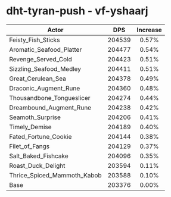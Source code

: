 # dht-tyran-push - vf-yshaarj
| Actor | DPS | Increase |
|---|:---:|:---:|
|Feisty_Fish_Sticks|204539|0.57%|
|Aromatic_Seafood_Platter|204477|0.54%|
|Revenge_Served_Cold|204423|0.51%|
|Sizzling_Seafood_Medley|204411|0.51%|
|Great_Cerulean_Sea|204378|0.49%|
|Draconic_Augment_Rune|204360|0.48%|
|Thousandbone_Tongueslicer|204274|0.44%|
|Dreambound_Augment_Rune|204238|0.42%|
|Seamoth_Surprise|204206|0.41%|
|Timely_Demise|204189|0.40%|
|Fated_Fortune_Cookie|204144|0.38%|
|Filet_of_Fangs|204129|0.37%|
|Salt_Baked_Fishcake|204096|0.35%|
|Roast_Duck_Delight|203594|0.11%|
|Thrice_Spiced_Mammoth_Kabob|203588|0.10%|
|Base|203376|0.00%|
